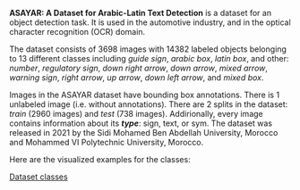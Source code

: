 **ASAYAR: A Dataset for Arabic-Latin Text Detection** is a dataset for an object detection task. It is used in the automotive industry, and in the optical character recognition (OCR) domain. 

The dataset consists of 3698 images with 14382 labeled objects belonging to 13 different classes including *guide sign*, *arabic box*, *latin box*, and other: *number*, *regulatory sign*, *down right arrow*, *down arrow*, *mixed arrow*, *warning sign*, *right arrow*, *up arrow*, *down left arrow*, and *mixed box*.

Images in the ASAYAR dataset have bounding box annotations. There is 1 unlabeled image (i.e. without annotations). There are 2 splits in the dataset: *train* (2960 images) and *test* (738 images). Addirionally, every image contains information about its ***type***: sign, text, or sym. The dataset was released in 2021 by the Sidi Mohamed Ben Abdellah University, Morocco and Mohammed VI Polytechnic University, Morocco.

Here are the visualized examples for the classes:

[Dataset classes](https://github.com/dataset-ninja/asayar/raw/main/visualizations/classes_preview.webm)
